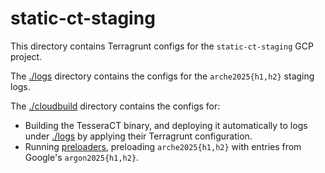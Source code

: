 # static-ct-staging

This directory contains Terragrunt configs for the `static-ct-staging` GCP project.

The [./logs](./logs/) directory contains the configs for the `arche2025{h1,h2}`
staging logs.

The [./cloudbuild](./cloudbuild/) directory contains the configs for:

- Building the TesseraCT binary, and deploying it automatically to logs under
[./logs](`./logs`) by applying their Terragrunt configuration.
- Running
[preloaders](https://github.com/google/certificate-transparency-go/blob/56b77cf4eff480d1ac5d969a6f8fb7b8b714abde/preload/preloader/preloader.go),
preloading `arche2025{h1,h2}` with entries from Google's `argon2025{h1,h2}`.
